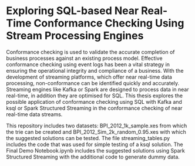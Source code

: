 # Exploring SQL-based Near Real-Time Conformance Checking Using Stream Processing Engines

Conformance checking is used to validate the accurate completion of business
 processes against an existing process model. Effective conformance checking using event
 logs has been a vital strategy in ensuring the operational integrity and compliance of a
 business. With the development of streaming platforms, which offer near real-time data
 processing, non-conformance can be identified quickly and accurately. Streaming engines
 like Kafka or Spark are designed to process data in near real-time, in addition they are
 optimised for SQL. This thesis explores the possible application of conformance checking
 using SQL with Kafka and ksql or Spark Structured Streaming in the conformance
 checking of near real-time data streams.

 This repository includes two datasets: BPI_2012_1k_sample.xes from which the trie can be created and BPI_2012_Sim_2k_random_0.95.xes with which the suggested solutions can be tested. The file streaming_tables.py includes the code that was used for simple testing of a ksql solution. The Final Demo Notebook.ipynb includes the suggested solutions using Spark Structured Streaming with the additional code to generate dummy data.
